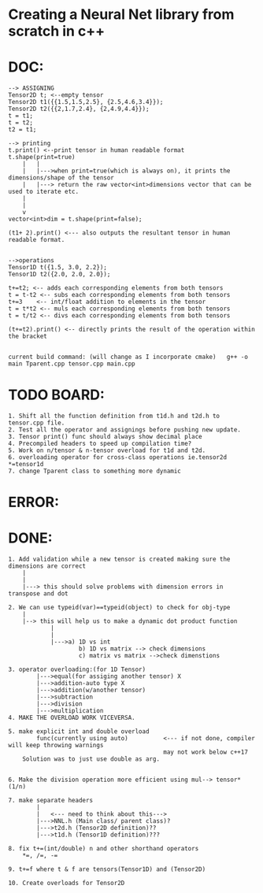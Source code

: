 # Creating a Neural Net library from scratch in c++


# DOC:
	--> ASSIGNING
	Tensor2D t; <--empty tensor
	Tensor2D t1({{1.5,1.5,2.5}, {2.5,4.6,3.4}});
	Tensor2D t2({{2,1.7,2.4}, {2,4.9,4.4}});
	t = t1;
	t = t2;
	t2 = t1;

	--> printing
	t.print() <--print tensor in human readable format
	t.shape(print=true) 
		|	|
		|	|--->when print=true(which is always on), it prints the dimensions/shape of the tensor
		|	|---> return the raw vector<int>dimensions vector that can be used to iterate etc.
		|
		|
		v
	vector<int>dim = t.shape(print=false);

	(t1+ 2).print() <--- also outputs the resultant tensor in human readable format.


	-->operations
	Tensor1D t({1.5, 3.0, 2.2});
	Tensor1D t2({2.0, 2.0, 2.0});
	
	t+=t2; <-- adds each corresponding elements from both tensors
	t = t-t2 <-- subs each corresponding elements from both tensors
	t+=3 	<-- int/float addition to elements in the tensor
	t = t*t2 <-- muls each corresponding elements from both tensors
	t = t/t2 <-- divs each corresponding elements from both tensors

	(t+=t2).print() <-- directly prints the result of the operation within the bracket


	current build command: (will change as I incorporate cmake)   g++ -o main Tparent.cpp tensor.cpp main.cpp



# TODO BOARD:
	1. Shift all the function definition from t1d.h and t2d.h to tensor.cpp file.
	2. Test all the operator and assignings before pushing new update.
	3. Tensor print() func should always show decimal place
	4. Precompiled headers to speed up compilation time?
	5. Work on n/tensor & n-tensor overload for t1d and t2d.
	6. overloading operator for cross-class operations ie.tensor2d *=tensor1d
	7. change Tparent class to something more dynamic





# ERROR:
	





# DONE:
	1. Add validation while a new tensor is created making sure the dimensions are correct
		|
		|
		|---> this should solve problems with dimension errors in transpose and dot

	2. We can use typeid(var)==typeid(object) to check for obj-type
		|
		|--> this will help us to make a dynamic dot product function
				|
				|
				|--->a) 1D vs int
						b) 1D vs matrix --> check dimensions
						c) matrix vs matrix -->check dimenstions

	3. operator overloading:(for 1D Tensor) 
			|--->equal(for assiging another tensor) X
			|--->addition-auto type X
			|--->addition(w/another tensor)
			|--->subtraction
			|--->division
			|--->multiplication
	4. MAKE THE OVERLOAD WORK VICEVERSA.

	5. make explicit int and double overload 
			func(currently using auto)			<--- if not done, compiler will keep throwing warnings
												may not work below c++17
		Solution was to just use double as arg.


	6. Make the division operation more efficient using mul--> tensor*(1/n)

	7. make separate headers
			|
			|	<--- need to think about this--->
			|--->NNL.h (Main class/ parent class)?
			|--->t2d.h (Tensor2D definition)??
			|--->t1d.h (Tensor1D definition)???

	8. fix t+=(int/double) n and other shorthand operators
		*=, /=, -=

	9. t+=f where t & f are tensors(Tensor1D) and (Tensor2D)

	10. Create overloads for Tensor2D

